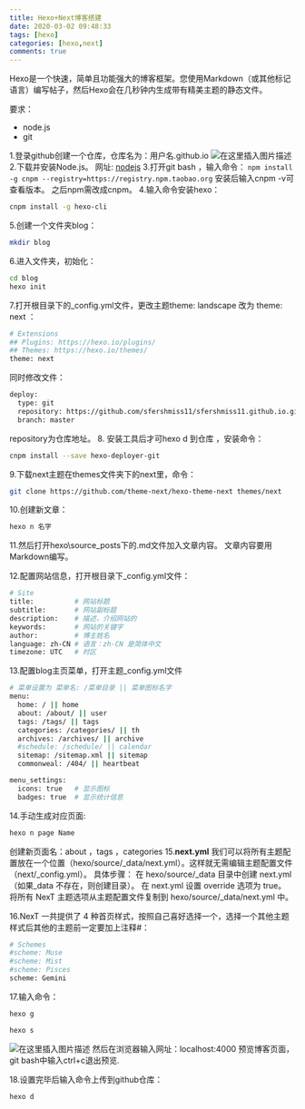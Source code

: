 ```yaml
---
title: Hexo+Next博客搭建
date: 2020-03-02 09:48:33
tags: [hexo]
categories: [hexo,next]
comments: true
---
```

Hexo是一个快速，简单且功能强大的博客框架。您使用Markdown（或其他标记语言）编写帖子，然后Hexo会在几秒钟内生成带有精美主题的静态文件。
<!--more-->
要求：
 - node.js
 - git

1.登录github创建一个仓库，仓库名为：用户名.github.io
![在这里插入图片描述](https://img-blog.csdnimg.cn/20200302101003818.png?x-oss-process=image/watermark,type_ZmFuZ3poZW5naGVpdGk,shadow_10,text_aHR0cHM6Ly9ibG9nLmNzZG4ubmV0L3FxXzQwNTkwNzc4,size_16,color_FFFFFF,t_70)
2.下载并安装Node.js。		网址: [nodejs](https://nodejs.org/en/)
3.打开git bash	，输入命令：
`npm install -g cnpm --registry=https://registry.npm.taobao.org`
安装后输入cnpm -v可查看版本。
之后npm需改成cnpm。
4.输入命令安装hexo：

```bash
cnpm install -g hexo-cli
```

5.创建一个文件夹blog：

```bash
mkdir blog
```

6.进入文件夹，初始化：

```bash
cd blog
hexo init
```

7.打开根目录下的_config.yml文件，更改主题theme: landscape 改为 theme: next  ：


```bash
# Extensions
## Plugins: https://hexo.io/plugins/
## Themes: https://hexo.io/themes/
theme: next
```
同时修改文件：
```bash
deploy:
  type: git
  repository: https://github.com/sfershmiss11/sfershmiss11.github.io.git
  branch: master
```
repository为仓库地址。
8.	安装工具后才可hexo d 到仓库 ，安装命令：

```bash
cnpm install --save hexo-deployer-git
```

9.下载next主题在themes文件夹下的next里，命令：

```bash
git clone https://github.com/theme-next/hexo-theme-next themes/next
```

10.创建新文章：

```bash
hexo n 名字
```

11.然后打开hexo\source\_posts下的.md文件加入文章内容。
文章内容要用Markdown编写。

12.配置网站信息，打开根目录下_config.yml文件：
```bash
# Site
title:          # 网站标题
subtitle:       # 网站副标题
description:    # 描述，介绍网站的
keywords:       # 网站的关键字
author:         # 博主姓名
language: zh-CN # 语言：zh-CN 是简体中文
timezone: UTC   # 时区
```
13.配置blog主页菜单，打开主题_config.yml文件

```bash
# 菜单设置为 菜单名: /菜单目录 || 菜单图标名字
menu:
  home: / || home
  about: /about/ || user
  tags: /tags/ || tags
  categories: /categories/ || th
  archives: /archives/ || archive
  #schedule: /schedule/ || calendar
  sitemap: /sitemap.xml || sitemap
  commonweal: /404/ || heartbeat

menu_settings:
  icons: true   # 显示图标
  badges: true  # 显示统计信息
```
14.手动生成对应页面:

```bash
hexo n page Name
```

创建新页面名：about	，tags	，categories
15.**next.yml**
我们可以将所有主题配置放在一个位置（hexo/source/_data/next.yml）。这样就无需编辑主题配置文件（next/_config.yml）。
具体步骤：
在 hexo/source/_data 目录中创建 next.yml（如果_data 不存在，则创建目录）。
在 next.yml 设置 override 选项为 true。
将所有 NexT 主题选项从主题配置文件复制到 hexo/source/_data/next.yml 中。

16.NexT 一共提供了 4 种首页样式，按照自己喜好选择一个，选择一个其他主题样式后其他的主题前一定要加上注释#：

```bash
# Schemes
#scheme: Muse
#scheme: Mist
#scheme: Pisces
scheme: Gemini
```
17.输入命令：

```bash
hexo g
```

```bash
hexo s
```
![在这里插入图片描述](https://img-blog.csdnimg.cn/20200302111946294.png)
然后在浏览器输入网址：localhost:4000 预览博客页面，git bash中输入ctrl+c退出预览.

18.设置完毕后输入命令上传到github仓库：

```bash
hexo d
```

